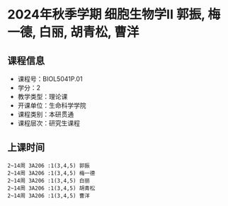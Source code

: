 # 2024年秋季学期 细胞生物学II 郭振, 梅一德, 白丽, 胡青松, 曹洋






## 课程信息

- 课程号：BIOL5041P.01
- 学分：2
- 教学类型：理论课
- 开课单位：生命科学学院
- 课程类别：本研贯通
- 课程层次：研究生课程

## 上课时间

```
2~14周 3A206 :1(3,4,5) 郭振
2~14周 3A206 :1(3,4,5) 梅一德
2~14周 3A206 :1(3,4,5) 白丽
2~14周 3A206 :1(3,4,5) 胡青松
2~14周 3A206 :1(3,4,5) 曹洋
```

